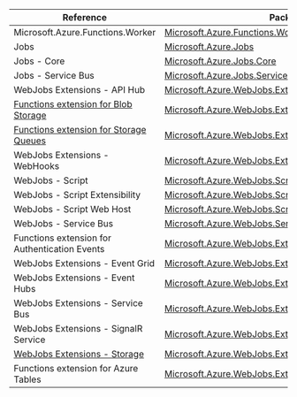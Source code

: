 | Reference | Package | Source |
|---|---|---|
|Microsoft.Azure.Functions.Worker|[Microsoft.Azure.Functions.Worker](https://www.nuget.org/packages/Microsoft.Azure.Functions.Worker)|[GitHub](https://github.com/Azure/azure-sdk-for-net)|
|Jobs|[Microsoft.Azure.Jobs](https://www.nuget.org/packages/Microsoft.Azure.Jobs)|[GitHub](https://github.com/Azure/azure-sdk-for-net)|
|Jobs - Core|[Microsoft.Azure.Jobs.Core](https://www.nuget.org/packages/Microsoft.Azure.Jobs.Core)|[GitHub](https://github.com/Azure/azure-sdk-for-net)|
|Jobs - Service Bus|[Microsoft.Azure.Jobs.ServiceBus](https://www.nuget.org/packages/Microsoft.Azure.Jobs.ServiceBus)|[GitHub](https://github.com/Azure/azure-sdk-for-net)|
|WebJobs Extensions - API Hub|[Microsoft.Azure.WebJobs.Extensions.ApiHub](https://www.nuget.org/packages/Microsoft.Azure.WebJobs.Extensions.ApiHub)|[GitHub](https://github.com/Azure/azure-sdk-for-net)|
|[Functions extension for Blob Storage](microsoft.webjobs.extensions.storage.blobs-readme.md)|[Microsoft.Azure.WebJobs.Extensions.Storage.Blobs](https://www.nuget.org/packages/Microsoft.Azure.WebJobs.Extensions.Storage.Blobs)|[GitHub](https://github.com/Azure/azure-sdk-for-net/blob/main/sdk/storage/Microsoft.Azure.WebJobs.Extensions.Storage.Blobs)|
|[Functions extension for Storage Queues](microsoft.webjobs.extensions.storage.queues-readme.md)|[Microsoft.Azure.WebJobs.Extensions.Storage.Queues](https://www.nuget.org/packages/Microsoft.Azure.WebJobs.Extensions.Storage.Queues)|[GitHub](https://github.com/Azure/azure-sdk-for-net/blob/main/sdk/storage/Microsoft.Azure.WebJobs.Extensions.Storage.Queues)|
|WebJobs Extensions - WebHooks|[Microsoft.Azure.WebJobs.Extensions.WebHooks](https://www.nuget.org/packages/Microsoft.Azure.WebJobs.Extensions.WebHooks)|[GitHub](https://github.com/Azure/azure-sdk-for-net)|
|WebJobs - Script|[Microsoft.Azure.WebJobs.Script](https://www.nuget.org/packages/Microsoft.Azure.WebJobs.Script)|[GitHub](https://github.com/Azure/azure-sdk-for-net)|
|WebJobs - Script Extensibility|[Microsoft.Azure.WebJobs.Script.Extensibility](https://www.nuget.org/packages/Microsoft.Azure.WebJobs.Script.Extensibility)|[GitHub](https://github.com/Azure/azure-sdk-for-net)|
|WebJobs - Script Web Host|[Microsoft.Azure.WebJobs.Script.WebHost](https://www.nuget.org/packages/Microsoft.Azure.WebJobs.Script.WebHost)|[GitHub](https://github.com/Azure/azure-sdk-for-net)|
|WebJobs - Service Bus|[Microsoft.Azure.WebJobs.ServiceBus](https://www.nuget.org/packages/Microsoft.Azure.WebJobs.ServiceBus)|[GitHub](https://github.com/Azure/azure-sdk-for-net)|
|Functions extension for Authentication Events|[Microsoft.Azure.WebJobs.Extensions.AuthenticationEvents](https://www.nuget.org/packages/Microsoft.Azure.WebJobs.Extensions.AuthenticationEvents)|[GitHub](https://github.com/Azure/azure-sdk-for-net/blob/main/sdk/entra/Microsoft.Azure.WebJobs.Extensions.AuthenticationEvents)|
|WebJobs Extensions - Event Grid|[Microsoft.Azure.WebJobs.Extensions.EventGrid](https://www.nuget.org/packages/Microsoft.Azure.WebJobs.Extensions.EventGrid)|[GitHub](https://github.com/Azure/azure-sdk-for-net/blob/main/sdk/eventgrid/Microsoft.Azure.WebJobs.Extensions.EventGrid)|
|WebJobs Extensions - Event Hubs|[Microsoft.Azure.WebJobs.Extensions.EventHubs](https://www.nuget.org/packages/Microsoft.Azure.WebJobs.Extensions.EventHubs)|[GitHub](https://github.com/Azure/azure-sdk-for-net/blob/main/sdk/eventhub/Microsoft.Azure.WebJobs.Extensions.EventHubs)|
|WebJobs Extensions - Service Bus|[Microsoft.Azure.WebJobs.Extensions.ServiceBus](https://www.nuget.org/packages/Microsoft.Azure.WebJobs.Extensions.ServiceBus)|[GitHub](https://github.com/Azure/azure-sdk-for-net/blob/main/sdk/servicebus/Microsoft.Azure.WebJobs.Extensions.ServiceBus)|
|WebJobs Extensions - SignalR Service|[Microsoft.Azure.WebJobs.Extensions.SignalRService](https://www.nuget.org/packages/Microsoft.Azure.WebJobs.Extensions.SignalRService)|[GitHub](https://github.com/Azure/azure-sdk-for-net/blob/main/sdk/signalr/Microsoft.Azure.WebJobs.Extensions.SignalRService)|
|[WebJobs Extensions - Storage](microsoft.webjobs.extensions.storage-readme.md)|[Microsoft.Azure.WebJobs.Extensions.Storage](https://www.nuget.org/packages/Microsoft.Azure.WebJobs.Extensions.Storage)|[GitHub](https://github.com/Azure/azure-sdk-for-net/blob/main/sdk/storage/Microsoft.Azure.WebJobs.Extensions.Storage)|
|Functions extension for Azure Tables|[Microsoft.Azure.WebJobs.Extensions.Tables](https://www.nuget.org/packages/Microsoft.Azure.WebJobs.Extensions.Tables)|[GitHub](https://github.com/Azure/azure-sdk-for-net/blob/main/sdk/tables/Microsoft.Azure.WebJobs.Extensions.Tables)|
